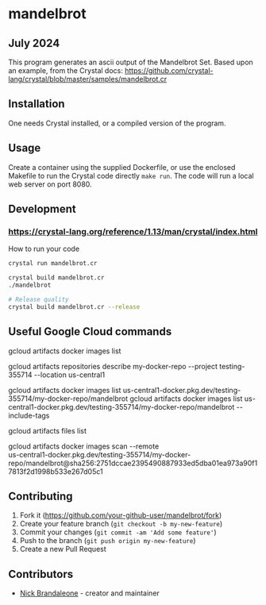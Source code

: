 # mandelbrot
## July 2024

This program generates an ascii output of the Mandelbrot Set.
Based upon an example, from the Crystal docs: https://github.com/crystal-lang/crystal/blob/master/samples/mandelbrot.cr

## Installation

One needs Crystal installed, or a compiled version of the program.

## Usage

Create a container using the supplied Dockerfile, or use the enclosed Makefile
to run the Crystal code directly  `make run`.
The code will run a local web server on port 8080.

## Development
### https://crystal-lang.org/reference/1.13/man/crystal/index.html

How to run your code

```bash
crystal run mandelbrot.cr

crystal build mandelbrot.cr
./mandelbrot

# Release quality
crystal build mandelbrot.cr --release
```

## Useful Google Cloud commands
gcloud artifacts docker images list

gcloud artifacts repositories describe my-docker-repo --project testing-355714 --location us-central1

gcloud artifacts docker images list us-central1-docker.pkg.dev/testing-355714/my-docker-repo/mandelbrot
gcloud artifacts docker images list us-central1-docker.pkg.dev/testing-355714/my-docker-repo/mandelbrot --include-tags

gcloud artifacts files list

gcloud artifacts docker images scan --remote \
us-central1-docker.pkg.dev/testing-355714/my-docker-repo/mandelbrot@sha256:2751dccae2395490887933ed5dba01ea973a90f17813f2d1998b533e267d05c1

## Contributing

1. Fork it (<https://github.com/your-github-user/mandelbrot/fork>)
2. Create your feature branch (`git checkout -b my-new-feature`)
3. Commit your changes (`git commit -am 'Add some feature'`)
4. Push to the branch (`git push origin my-new-feature`)
5. Create a new Pull Request

## Contributors

- [Nick Brandaleone](https://github.com/your-github-user) - creator and maintainer
